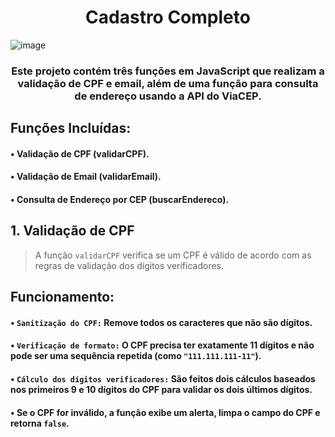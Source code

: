 <h1 align="center"> Cadastro Completo </h1>

![image](https://github.com/user-attachments/assets/430073cb-0399-4cee-ab73-15907e1f9f02)
<h3 align="center"> Este projeto contém três funções em JavaScript que realizam a validação de CPF e email, além de uma função para consulta de endereço usando a API do ViaCEP. </h3>
<h2>Funções Incluídas:</h2>
<h4>• Validação de CPF (validarCPF). </h4>
<h4>• Validação de Email (validarEmail). </h4>
<h4>• Consulta de Endereço por CEP (buscarEndereco). </h4>


## 1. Validação de CPF
> A função <code>validarCPF</code> verifica se um CPF é válido de acordo com as regras de validação dos dígitos verificadores.

<h2>Funcionamento:</h2>
<h4>• <code>Sanitização do CPF:</code> Remove todos os caracteres que não são dígitos.</h4>
<h4>• <code>Verificação de formato:</code> O CPF precisa ter exatamente 11 dígitos e não pode ser uma sequência repetida (como <code>"111.111.111-11"</code>). </h4>
<h4>• <code>Cálculo dos dígitos verificadores:</code> São feitos dois cálculos baseados nos primeiros 9 e 10 dígitos do CPF para validar os dois últimos dígitos. </h4>
<h4>• Se o CPF for inválido, a função exibe um alerta, limpa o campo do CPF e retorna <code>false</code>. </h4>
